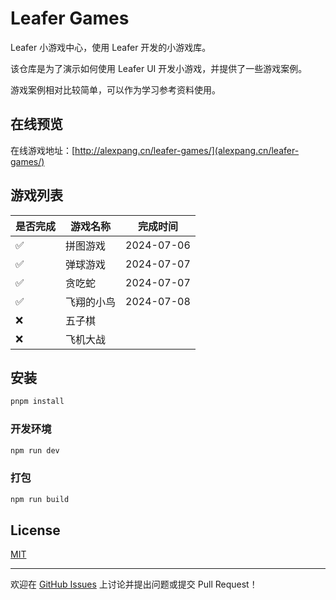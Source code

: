 # Leafer Games

Leafer 小游戏中心，使用 Leafer 开发的小游戏库。

该仓库是为了演示如何使用 Leafer UI 开发小游戏，并提供了一些游戏案例。

游戏案例相对比较简单，可以作为学习参考资料使用。

## 在线预览

在线游戏地址：[http://alexpang.cn/leafer-games/](alexpang.cn/leafer-games/)

## 游戏列表

| 是否完成 | 游戏名称  | 完成时间       |
|------|-------|------------|
| ✅    | 拼图游戏  | 2024-07-06 |
| ✅    | 弹球游戏  | 2024-07-07 |
| ✅    | 贪吃蛇   | 2024-07-07 |
| ✅    | 飞翔的小鸟 | 2024-07-08 |
| ❌    | 五子棋   |            |
| ❌    | 飞机大战  |            |

## 安装

```sh
pnpm install
```

### 开发环境

```sh
npm run dev
```

### 打包

```sh
npm run build
```

## License

[MIT](http://opensource.org/licenses/MIT)

---

欢迎在 [GitHub Issues](https://github.com/Alessandro-Pang/leafer-games/issues) 上讨论并提出问题或提交 Pull Request！

